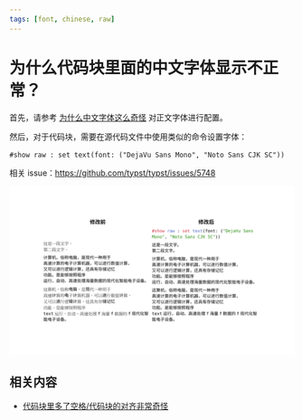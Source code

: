 ```yaml
---
tags: [font, chinese, raw]
---
```


# 为什么代码块里面的中文字体显示不正常？

首先，请参考 [为什么中文字体这么奇怪](./strange-fonts.md) 对正文字体进行配置。

然后，对于代码块，需要在源代码文件中使用类似的命令设置字体：

````typst
#show raw : set text(font: ("DejaVu Sans Mono", "Noto Sans CJK SC"))
````

相关 issue：https://github.com/typst/typst/issues/5748

![示例](../images/chinese-in-raw.png)

## 相关内容

- [代码块里多了空格/代码块的对齐非常奇怪](./code-block-justify.md)
